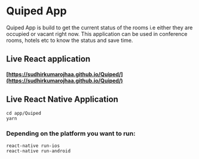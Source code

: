 # Quiped App

Quiped App is build to get the current status of the rooms i.e either they are occupied or vacant right now. This application can be used in conference rooms, hotels etc to know the status and save time.

## Live React application

#### [https://sudhirkumarojhaa.github.io/Quiped/](https://sudhirkumarojhaa.github.io/Quiped/)

## Live React Native Application
```
cd app/Quiped
yarn
```
### Depending on the platform you want to run:
```
react-native run-ios
react-native run-android
```

